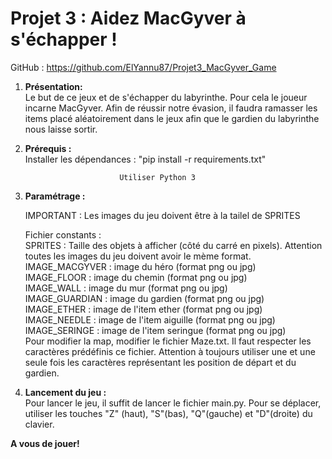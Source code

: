 # Projet 3 : Aidez MacGyver à s'échapper !  
GitHub : https://github.com/ElYannu87/Projet3_MacGyver_Game

1. **Présentation:**  
Le but de ce jeux et de s'échapper du labyrinthe. Pour cela le joueur incarne MacGyver. Afin de réussir notre évasion,
il faudra ramasser les items placé aléatoirement dans le jeux afin que le gardien du labyrinthe nous laisse sortir.

2. **Prérequis :**  
Installer les dépendances : "pip install -r requirements.txt"

                            Utiliser Python 3

3. **Paramétrage :**

    IMPORTANT : Les images du jeu doivent être à la tailel de SPRITES
    
    Fichier constants :  
    SPRITES : Taille des objets à afficher (côté du carré en pixels). Attention toutes les images du jeu doivent avoir le mème format.  
    IMAGE_MACGYVER : image du héro (format png ou jpg)  
    IMAGE_FLOOR : image du chemin (format png ou jpg)  
    IMAGE_WALL : image du mur (format png ou jpg)  
    IMAGE_GUARDIAN : image du gardien (format png ou jpg)  
    IMAGE_ETHER : image de l'item ether (format png ou jpg)  
    IMAGE_NEEDLE : image de l'item aiguille (format png ou jpg)  
    IMAGE_SERINGE : image de l'item seringue (format png ou jpg)  
    Pour modifier la map, modifier le fichier Maze.txt. Il faut respecter les caractères prédéfinis ce fichier. Attention à 
    toujours utiliser une et une seule fois les caractères représentant les position de départ et du gardien.

4. **Lancement du jeu :**  
Pour lancer le jeu, il suffit de lancer le fichier main.py. Pour se déplacer, utiliser les touches "Z" (haut), "S"(bas), "Q"(gauche) et "D"(droite) du clavier.

**A vous de jouer!**
